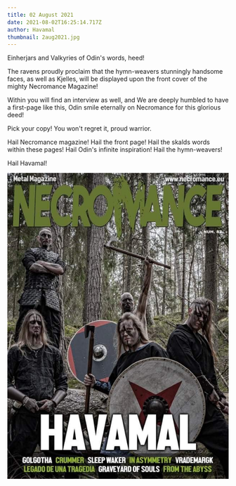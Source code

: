 ```yaml
---
title: 02 August 2021
date: 2021-08-02T16:25:14.717Z
author: Havamal
thumbnail: 2aug2021.jpg
---
```


Einherjars and Valkyries of Odin's words, heed!

The ravens proudly proclaim that the hymn-weavers stunningly handsome faces, as well as Kjelles, will be displayed upon the front cover of the mighty Necromance Magazine!

Within you will find an interview as well, and We are deeply humbled to have a first-page like this, Odin smile eternally on Necromance for this glorious deed!

Pick your copy! You won't regret it, proud warrior.

Hail Necromance magazine! Hail the front page! Hail the skalds words within these pages! Hail Odin's infinite inspiration! Hail the hymn-weavers!

Hail Havamal!

![2aug2021.jpg](./2aug2021.jpg)
